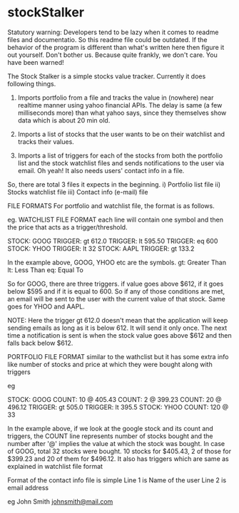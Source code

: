 # stockStalker
 Statutory warning: Developers tend to be lazy when it comes to readme files and documentatio.
 So this readme file could be outdated. If the behavior of the program is different than what's written here
 then figure it out yourself. Don't bother us. Because quite frankly, we don't care.
 You have been warned!

The Stock Stalker is a simple stocks value tracker. Currently it does following things.
1) Imports portfolio from a file and tracks the value in (nowhere) near realtime manner using yahoo financial APIs.
   The delay is same (a few milliseconds more) than what yahoo says, since they themselves show data
   which is about 20 min old.

2) Imports a list of stocks that the user wants to be on their watchlist and tracks their values.

3) Imports a list of triggers for each of the stocks from both the portfolio list and the stock watchlist files
   and sends notifications to the user via email. Oh yeah! It also needs users' contact info in a file.

So, there are total 3 files it expects in the beginning.
i) Portfolio list file
ii) Stocks watchlist file
iii) Contact info (e-mail) file

FILE FORMATS
For portfolio and watchlist file, the format is as follows.

eg.
WATCHLIST FILE FORMAT
each line will contain one symbol and then the price that acts as a trigger/threshold.

STOCK: GOOG
TRIGGER: gt 612.0
TRIGGER: lt 595.50
TRIGGER: eq 600
STOCK: YHOO
TRIGGER: lt 32
STOCK: AAPL
TRIGGER: gt 133.2

In the example above, GOOG, YHOO etc are the symbols.
gt: Greater Than
lt: Less Than
eq: Equal To

So for GOOG, there are three triggers. if value goes above $612, if it goes below $595 and if it is equal to 600. So if any of those conditions are met, an email will be sent to the user with the current value of that stock. Same goes for YHOO and AAPL.

NOTE: Here the trigger gt 612.0 doesn't mean that the application will keep sending emails as long as it is below 612. It will send it only once. The next time a notification is sent is when the stock value goes above $612 and then falls back below $612.

PORTFOLIO FILE FORMAT
similar to the wathclist but it has some extra info like number of stocks 
and price at which they were bought along with triggers

eg

STOCK: GOOG
COUNT: 10 @ 405.43
COUNT: 2 @ 399.23
COUNT: 20 @ 496.12
TRIGGER: gt 505.0
TRIGGER: lt 395.5
STOCK: YHOO
COUNT: 120 @ 33

In the example above, if we look at the google stock and its count and triggers, 
the COUNT line represents number of stocks bought and the number after '@' implies
the value at which the stock was bought. In case of GOOG, total 32 stocks were 
bought. 10 stocks for $405.43, 2 of those for $399.23 and 20 of them for $496.12.
It also has triggers which are same as explained in watchlist file format

Format of the contact info file is simple
Line 1 is Name of the user
Line 2 is email address

eg
John Smith
johnsmith@mail.com

